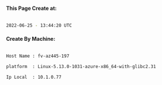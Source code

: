 
   
#### This Page Create at:

```bash

2022-06-25 - 13:44:20 UTC

```

#### Create By Machine:

```bash

Host Name : fv-az445-197

platform  : Linux-5.13.0-1031-azure-x86_64-with-glibc2.31

Ip Local  : 10.1.0.77

```

